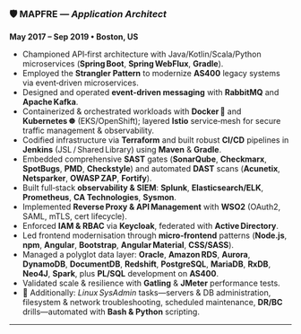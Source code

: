 ### 🛡️ MAPFRE — _Application Architect_

**May 2017 – Sep 2019 • Boston, US**

- Championed API‑first architecture with Java/Kotlin/Scala/Python microservices (**Spring Boot**,
  **Spring WebFlux**, **Gradle**).
- Employed the **Strangler Pattern** to modernize **AS400** legacy systems via event‑driven
  microservices.
- Designed and operated **event‑driven messaging** with **RabbitMQ** and **Apache Kafka**.
- Containerized & orchestrated workloads with **Docker 🐳** and **Kubernetes ☸️** (EKS/OpenShift);
  layered **Istio** service‑mesh for secure traffic management & observability.
- Codified infrastructure via **Terraform** and built robust **CI/CD** pipelines in **Jenkins**
  (JSL / Shared Library) using **Maven** & **Gradle**.
- Embedded comprehensive **SAST** gates (**SonarQube**, **Checkmarx**, **SpotBugs**, **PMD**,
  **Checkstyle**) and automated **DAST** scans (**Acunetix**, **Netsparker**, **OWASP ZAP**,
  **Fortify**).
- Built full‑stack **observability & SIEM**: **Splunk**, **Elasticsearch/ELK**, **Prometheus**,
  **CA Technologies**, **Sysmon**.
- Implemented **Reverse Proxy & API Management** with **WSO2** (OAuth2, SAML, mTLS, cert lifecycle).
- Enforced **IAM & RBAC** via **Keycloak**, federated with **Active Directory**.
- Led frontend modernisation through **micro‑frontend** patterns (**Node.js**, **npm**, **Angular**,
  **Bootstrap**, **Angular Material**, **CSS/SASS**).
- Managed a polyglot data layer: **Oracle**, **Amazon RDS**, **Aurora**, **DynamoDB**,
  **DocumentDB**, **Redshift**, **PostgreSQL**, **MariaDB**, **RxDB**, **Neo4J**, **Spark**, plus
  **PL/SQL** development on **AS400**.
- Validated scale & resilience with **Gatling** & **JMeter** performance tests.
- 🔧 Additionally: _Linux SysAdmin_ tasks—servers & DB administration, filesystem & network
  troubleshooting, scheduled maintenance, **DR/BC** drills—automated with **Bash & Python**
  scripting.

---
